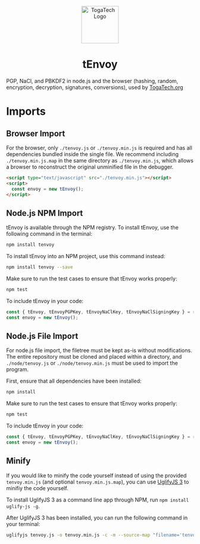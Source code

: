 <p align="center">
  <a href="https://togatech.org/" target="_blank" rel="noopener noreferrer">
    <img src="https://togatech.org/favicon.png" width="100" alt="TogaTech Logo">
  </a>
</p>

<h1 align="center">tEnvoy</h1>

PGP, NaCl, and PBKDF2 in node.js and the browser (hashing, random, encryption, decryption, signatures, conversions), used by [TogaTech.org](https://togatech.org/)

# Imports

## Browser Import
For the browser, only `./tenvoy.js` or `./tenvoy.min.js` is required and has all dependencies bundled inside the single file. We recommend including `./tenvoy.min.js.map` in the same directory as `./tenvoy.min.js`, which allows a browser to reconstruct the original unminified file in the debugger.

```html
<script type="text/javascript" src="./tenvoy.min.js"></script>
<script>
  const envoy = new tEnvoy();
</script>
```

## Node.js NPM Import
tEnvoy is available through the NPM registry. To install tEnvoy, use the following command in the terminal:
```bash
npm install tenvoy
```
To install tEnvoy into an NPM project, use this command instead:
```bash
npm install tenvoy --save
```
Make sure to run the test cases to ensure that tEnvoy works properly:
```bash
npm test
```
To include tEnvoy in your code:
```javascript
const { tEnvoy, tEnvoyPGPKey, tEnvoyNaClKey, tEnvoyNaClSigningKey } = require("tenvoy");
const envoy = new tEnvoy();
```

## Node.js File Import
For node.js file import, the filetree must be kept as-is without modifications. The entire repository must be cloned and placed within a directory, and `./node/tenvoy.js` or `./node/tenvoy.min.js` must be used to import the program.

First, ensure that all dependencies have been installed:
```bash
npm install
```
Make sure to run the test cases to ensure that tEnvoy works properly:
```bash
npm test
```
To include tEnvoy in your code:
```javascript
const { tEnvoy, tEnvoyPGPKey, tEnvoyNaClKey, tEnvoyNaClSigningKey } = require("./node/tenvoy.min.js");
const envoy = new tEnvoy();
```

## Minify
If you would like to minify the code yourself instead of using the provided `tenvoy.min.js` (and optional `tenvoy.min.js.map`), you can use [UglifyJS 3](https://github.com/mishoo/UglifyJS) to minifiy the code yourself.

To install UglifyJS 3 as a command line app through NPM, run `npm install uglify-js -g`.

After UglifyJS 3 has been installed, you can run the following command in your terminal:
```bash
uglifyjs tenvoy.js -o tenvoy.min.js -c -m --source-map "filename='tenvoy.min.js.map',url='tenvoy.min.js.map'"
```
